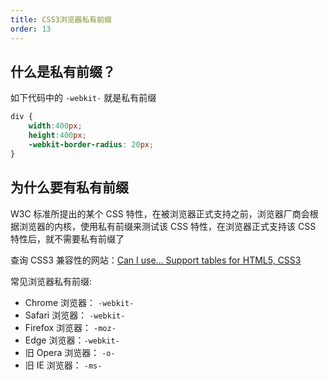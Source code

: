 ```yaml
---
title: CSS3浏览器私有前缀 
order: 13
---
```


## 什么是私有前缀？

如下代码中的 `-webkit-` 就是私有前缀

```css
div { 
    width:400px;
    height:400px;
    -webkit-border-radius: 20px;
}
```

## 为什么要有私有前缀
W3C 标准所提出的某个 CSS 特性，在被浏览器正式支持之前，浏览器厂商会根据浏览器的内核，使用私有前缀来测试该 CSS 特性，在浏览器正式支持该 CSS 特性后，就不需要私有前缀了

查询 CSS3 兼容性的网站：[Can I use... Support tables for HTML5, CSS3](https://caniuse.com/)

常见浏览器私有前缀:

+ Chrome 浏览器： `-webkit-`
+ Safari 浏览器： `-webkit-`
+ Firefox 浏览器： `-moz-`
+ Edge 浏览器：`-webkit-`
+ 旧 Opera 浏览器： `-o-`
+ 旧 IE 浏览器： `-ms-`